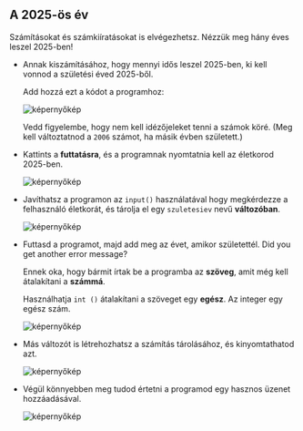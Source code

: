 ## A 2025-ös év

Számításokat és számkiíratásokat is elvégezhetsz. Nézzük meg hány éves leszel 2025-ben!

+ Annak kiszámításához, hogy mennyi idős leszel 2025-ben, ki kell vonnod a születési éved 2025-ből.
    
    Add hozzá ezt a kódot a programhoz:
    
    ![képernyőkép](images/me-calc.png)
    
    Vedd figyelembe, hogy nem kell idézőjeleket tenni a számok köré. (Meg kell változtatnod a `2006` számot, ha másik évben született.)

+ Kattints a **futtatásra**, és a programnak nyomtatnia kell az életkorod 2025-ben.
    
    ![képernyőkép](images/me-calc-run.png)

+ Javíthatsz a programon az `input()` használatával hogy megkérdezze a felhasználó életkorát, és tárolja el egy `szuletesiev` nevű **változóban**.
    
    ![képernyőkép](images/me-input.png)

+ Futtasd a programot, majd add meg az évet, amikor születettél. Did you get another error message?
    
    Ennek oka, hogy bármit írtak be a programba az **szöveg**, amit még kell átalakítani a **számmá**.
    
    Használhatja `int ()` átalakítani a szöveget egy **egész**. Az integer egy egész szám.
    
    ![képernyőkép](images/me-input-test.png)

+ Más változót is létrehozhatsz a számítás tárolásához, és kinyomtathatod azt.
    
    ![képernyőkép](images/me-result-variable.png)

+ Végül könnyebben meg tudod értetni a programod egy hasznos üzenet hozzáadásával.
    
    ![képernyőkép](images/me-message.png)